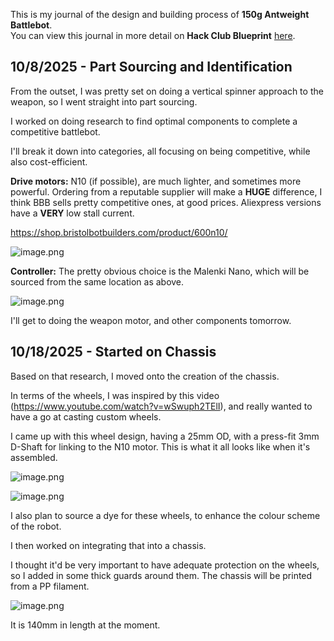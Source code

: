 <!--
  ===================    !!READ THIS NOTICE!!   ====================
  DO NOT edit this file manually. Your changes WILL BE OVERWRITTEN!
  This journal is auto generated and updated by Hack Club Blueprint.
  To edit this file, please edit your journal entries on Blueprint.
  ==================================================================
-->

This is my journal of the design and building process of **150g Antweight Battlebot**.  
You can view this journal in more detail on **Hack Club Blueprint** [here](https://blueprint.hackclub.com/projects/314).


## 10/8/2025 - Part Sourcing and Identification  


From the outset, I was pretty set on doing a vertical spinner approach to the weapon, so I went straight into part sourcing.

I worked on doing research to find optimal components to complete a competitive battlebot.

I'll break it down into categories, all focusing on being competitive, while also cost-efficient.

**Drive motors:**
N10 (if possible), are much lighter, and sometimes more powerful. Ordering from a reputable supplier will make a **HUGE** difference, I think BBB sells pretty competitive ones, at good prices. Aliexpress versions have a **VERY** low stall current.

https://shop.bristolbotbuilders.com/product/600n10/

![image.png](https://blueprint.hackclub.com/user-attachments/blobs/proxy/eyJfcmFpbHMiOnsiZGF0YSI6MTA0NSwicHVyIjoiYmxvYl9pZCJ9fQ==--6e40f1f1f9c55a19deb613a1762748656735d25f/image.png)

**Controller:**
The pretty obvious choice is the Malenki Nano, which will be sourced from the same location as above.

![image.png](https://blueprint.hackclub.com/user-attachments/blobs/proxy/eyJfcmFpbHMiOnsiZGF0YSI6MTA0NiwicHVyIjoiYmxvYl9pZCJ9fQ==--8a070239a1452fbdaad0c6bd529f1c84db29a773/image.png)

I'll get to doing the weapon motor, and other components tomorrow.
  

## 10/18/2025 - Started on Chassis  

Based on that research, I moved onto the creation of the chassis.

In terms of the wheels, I was inspired by this video (https://www.youtube.com/watch?v=wSwuph2TElI), and really wanted to have a go at casting custom wheels.



I came up with this wheel design, having a 25mm OD, with a press-fit 3mm D-Shaft for linking to the N10 motor. This is what it all looks like when it's assembled.

![image.png](https://blueprint.hackclub.com/user-attachments/blobs/proxy/eyJfcmFpbHMiOnsiZGF0YSI6Mjk2NywicHVyIjoiYmxvYl9pZCJ9fQ==--9aa1fc7052ab6b9cd819643eede636180daf49da/image.png)


![image.png](https://blueprint.hackclub.com/user-attachments/blobs/proxy/eyJfcmFpbHMiOnsiZGF0YSI6Mjk2NiwicHVyIjoiYmxvYl9pZCJ9fQ==--12761ea473755e5eb292d4da5e9786cd180bc825/image.png)

I also plan to source a dye for these wheels, to enhance the colour scheme of the robot.

I then worked on integrating that into a chassis.

I thought it'd be very important to have adequate protection on the wheels, so I added in some thick guards around them. The chassis will be printed from a PP filament.


![image.png](https://blueprint.hackclub.com/user-attachments/blobs/proxy/eyJfcmFpbHMiOnsiZGF0YSI6Mjk2OCwicHVyIjoiYmxvYl9pZCJ9fQ==--8f3dbd73ac60f615ef783f2d33a69ee42c5cbb6b/image.png)


It is 140mm in length at the moment.
  

